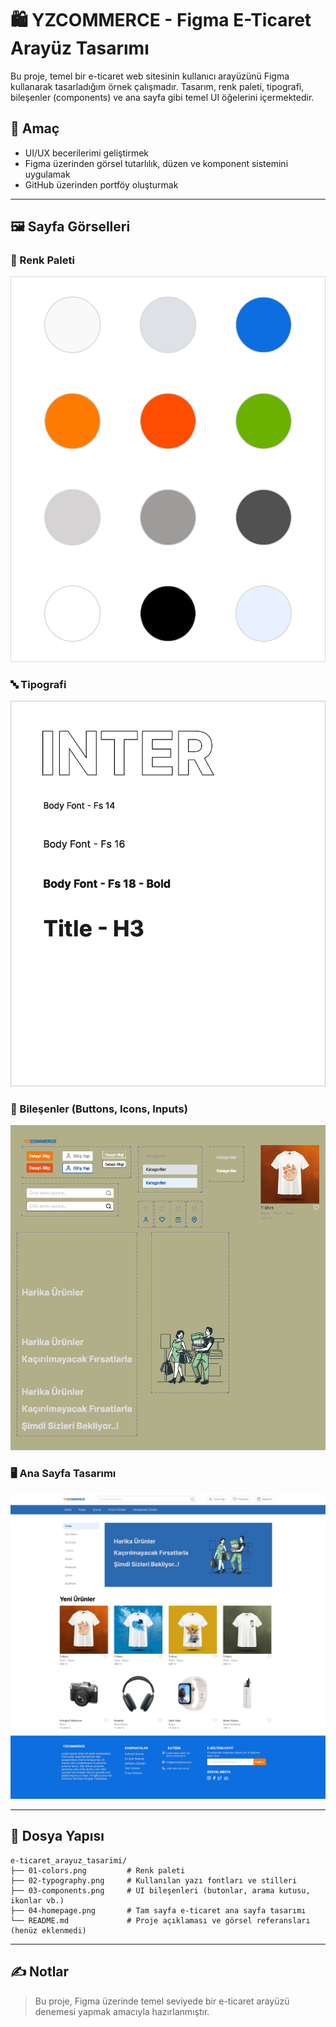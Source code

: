# 🛍️ YZCOMMERCE - Figma E-Ticaret Arayüz Tasarımı

Bu proje, temel bir e-ticaret web sitesinin kullanıcı arayüzünü Figma kullanarak tasarladığım örnek çalışmadır. 
Tasarım, renk paleti, tipografi, bileşenler (components) ve ana sayfa gibi temel UI öğelerini içermektedir.

## 🎯 Amaç

- UI/UX becerilerimi geliştirmek
- Figma üzerinden görsel tutarlılık, düzen ve komponent sistemini uygulamak
- GitHub üzerinden portföy oluşturmak

---

## 🖼️ Sayfa Görselleri

### 🎨 Renk Paleti
![Colors](./01-colors.png)

### 🔤 Tipografi
![Typography](./02-typography.png)

### 🧩 Bileşenler (Buttons, Icons, Inputs)
![Components](./03-components.png)

### 🖥️ Ana Sayfa Tasarımı
![Homepage](./04-homepage.png)

---

## 📁 Dosya Yapısı

```
e-ticaret_arayuz_tasarimi/
├── 01-colors.png         # Renk paleti
├── 02-typography.png     # Kullanılan yazı fontları ve stilleri
├── 03-components.png     # UI bileşenleri (butonlar, arama kutusu, ikonlar vb.)
├── 04-homepage.png       # Tam sayfa e-ticaret ana sayfa tasarımı
└── README.md             # Proje açıklaması ve görsel referansları (henüz eklenmedi)
```

---

## ✍️ Notlar

> Bu proje, Figma üzerinde temel seviyede bir e-ticaret arayüzü denemesi yapmak amacıyla hazırlanmıştır. 


